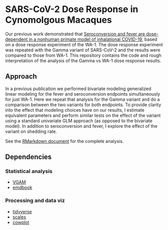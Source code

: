 # SARS-CoV-2 Dose Response in Cynomolgous Macaques

Our previous work demonstrated that [Seroconversion and fever are dose-dependent in a nonhuman primate model of inhalational COVID-19](https://journals.plos.org/plospathogens/article?id=10.1371/journal.ppat.1009865), based on a dose response experiment of the WA-1. The dose response experiment was repeated with the Gamma variant of SARS-CoV-2 and the results were compared to those from WA-1. This repository contains the code and rough interpretation of the analysis of the Gamma vs WA-1 dose response results.


## Approach

In a previous publication we performed bivariate modeling generalized linear modeling for the fever and seroconversion endpoints simultaneously for just WA-1.  Here we repeat that analysis for the Gamma variant and do a comparison between the two variants for both endpoints. To provide clarity into the effect that modeling choices have on our results, I estimate equivalent parameters and perform similar tests on the effect of the variant using a standard univariate GLM approach (as opposed to the bivariate model). In addition to seroconversion and fever, I explore the effect of the variant on shedding rate.

See the [RMarkdown document](https://github.com/ncats/SARS-CoV-2-Dose-Response/blob/main/Seroconversion-and-Fever-Dose-Response-for-Gamma-and-WA-1-Variants.md) for the complete analysis.

## Dependencies

### Statistical analysis

* [VGAM](https://cran.r-project.org/web/packages/VGAM/index.html)
* [emdbook](https://cran.r-project.org/web/packages/emdbook/index.html)

### Processing and data viz

* [tidyverse](https://cran.r-project.org/web/packages/tidyverse/index.html)
* [scales](https://cran.r-project.org/web/packages/scales/index.html)
* [cowplot](https://cran.r-project.org/web/packages/cowplot/index.html)
